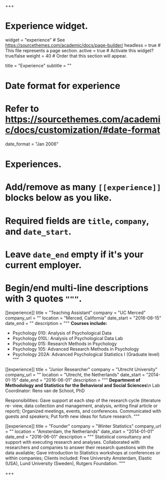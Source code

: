 +++
# Experience widget.
widget = "experience"  # See https://sourcethemes.com/academic/docs/page-builder/
headless = true  # This file represents a page section.
active = true  # Activate this widget? true/false
weight = 40  # Order that this section will appear.

title = "Experience"
subtitle = ""

# Date format for experience
#   Refer to https://sourcethemes.com/academic/docs/customization/#date-format
date_format = "Jan 2006"

# Experiences.
#   Add/remove as many `[[experience]]` blocks below as you like.
#   Required fields are `title`, `company`, and `date_start`.
#   Leave `date_end` empty if it's your current employer.
#   Begin/end multi-line descriptions with 3 quotes `"""`.
[[experience]]
  title = "Teaching Assistant"
  company = "UC Merced"
  company_url = ""
  location = "Merced, California"
  date_start = "2016-08-15"
  date_end = ""
  description = """
  **Courses include:**
  
  * Psychology 010: Analysis of Psychological Data
  * Psychology 010L: Analysis of Psychological Data Lab
  * Psychology 015: Research Methods in Psychology
  * Psychology 105: Advanced Research Methods in Psychology
  * Psychology 202A: Advanced Psychological Statistics I (Graduate level)
  """

[[experience]]
  title = "Junior Researcher"
  company = "Utrecht University"
  company_url = ""
  location = "Utrecht, the Netherlands"
  date_start = "2014-01-15"
  date_end = "2016-06-01"
  description = """
  **Department of Methodology and Statistics for the Behavioral and Social Sciences**\n
  Lab Coordinator: Rens van de Schoot, PhD

  Responsibilities: Gave support at each step of the research cycle (literature re-
view, data collection and management, analysis, writing final article or report); Organized meetings, events, and conferences. Communicated with guests and speakers; Put forth new ideas for future research.
	"""

[[experience]]
  title = "Founder"
  company = "Winter Statistics"
  company_url = ""
  location = "Amsterdam, the Netherlands"
  date_start = "2014-01-01"
  date_end = "2016-06-01"
  description = """
  Statistical consultancy and support with executing research and analyses. Collaborated with researchers and companies to answer their research questions with the data available; Gave introduction to Statistics workshops at conferences or within companies; Clients included: Free University Amsterdam, Elastic (USA), Lund University (Sweden), Rutgers Foundation.
  """

+++
